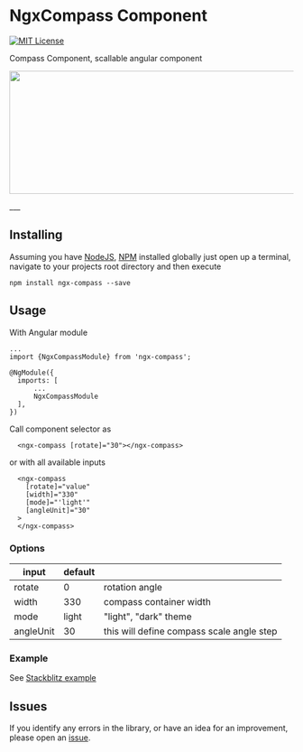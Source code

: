 

# NgxCompass Component

[![MIT License][license-image]][license]

Compass Component, scallable angular component

<p>
  <img style="width:600px;height:218px; text-align: center;" src="https://rawcdn.githack.com/Levon770/ngx-compass/cacca9e71280564ac55a1801c63778f538422574/assets/example.gif">
</p>
___

## Installing

Assuming you have [NodeJS](http://nodejs.org/), [NPM](https://www.npmjs.com/) installed globally just open up a terminal, navigate to your projects root directory and then execute
```
npm install ngx-compass --save
```

## Usage

With Angular module
```
...
import {NgxCompassModule} from 'ngx-compass';

@NgModule({
  imports: [
      ...
      NgxCompassModule
  ],
})
```

Call component selector as

```
  <ngx-compass [rotate]="30"></ngx-compass>
```

or with all available inputs

```
  <ngx-compass 
    [rotate]="value" 
    [width]="330" 
    [mode]="'light'" 
    [angleUnit]="30" 
  >
  </ngx-compass>
```
 ### Options

| input     | default |                                           |
|-----------|---------|-------------------------------------------|
| rotate    | 0       | rotation angle                            |
| width     | 330     | compass container width                   |
| mode      | light   | "light", "dark" theme                     |
| angleUnit | 30      | this will define compass scale angle step |


### Example

See [Stackblitz example](https://stackblitz.com/edit/stackblitz-starters-s3ru66?file=src%2Fmain.ts)
## Issues

If you identify any errors in the library, or have an idea for an improvement, please open an [issue](https://github.com/Levon770/ngx-compass/issues).


[license-image]: https://img.shields.io/badge/license-MIT-blue.svg
[license]: LICENSE

